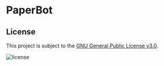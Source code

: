 # PaperBot

## License

This project is subject to the [GNU General Public License v3.0](https://www.gnu.org/licenses/gpl-3.0.en.html).

![license](https://img.shields.io/github/license/LightWhite520/PaperBot.svg)